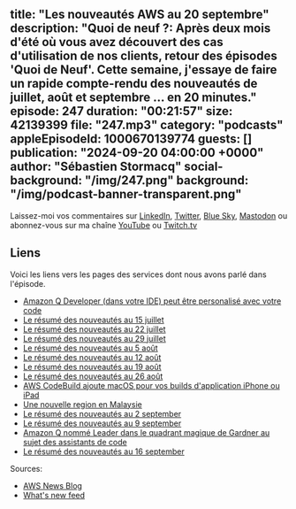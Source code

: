 title: "Les nouveautés AWS au 20 septembre"
description: "Quoi de neuf ?: Après deux mois d'été où vous avez découvert des cas d'utilisation de nos clients, retour des épisodes 'Quoi de Neuf'.  Cette semaine, j'essaye de faire un rapide compte-rendu des nouveautés de juillet, août et septembre ... en 20 minutes."
episode: 247
duration: "00:21:57"
size: 42139399
file: "247.mp3"
category: "podcasts"
appleEpisodeId: 1000670139774
guests: []
publication: "2024-09-20 04:00:00 +0000"
author: "Sébastien Stormacq"
social-background: "/img/247.png"
background: "/img/podcast-banner-transparent.png"
---

Laissez-moi vos commentaires sur [LinkedIn](https://www.linkedin.com/in/sebastienstormacq/), [Twitter](https://twitter.com/sebsto), [Blue Sky](https://bsky.app/profile/sebsto.bsky.social), [Mastodon](https://awscommunity.social/@sebsto) ou abonnez-vous sur ma chaîne [YouTube](https://www.youtube.com/sebsto) ou [Twitch.tv](https://www.twitch.tv/sebAWS)

## Liens

Voici les liens vers les pages des services dont nous avons parlé dans l'épisode.

- [Amazon Q Developer (dans votre IDE) peut être personalisé avec votre code](https://aws.amazon.com/blogs/aws/customize-amazon-q-developer-in-your-ide-with-your-private-code-base/)
- [Le résumé des nouveautés au 15 juillet](https://aws.amazon.com/blogs/aws/aws-weekly-roundup-advanced-capabilities-in-amazon-bedrock-and-amazon-q-and-more-july-15-2024/)
- [Le résumé des nouveautés au 22 juillet](https://aws.amazon.com/blogs/aws/aws-weekly-roundup-global-aws-heroes-summit-aws-lambda-amazon-redshift-and-more-july-22-2024/)
- [Le résumé des nouveautés au 29 juillet](https://aws.amazon.com/blogs/aws/aws-weekly-roundup-llama-3-1-mistral-large-2-aws-step-functions-aws-certifications-update-and-more-july-29-2024/)
- [Le résumé des nouveautés au 5 août](https://aws.amazon.com/blogs/aws/aws-weekly-roundup-amazon-q-business-aws-cloudformation-amazon-workspaces-update-and-more-aug-5-2024/)
- [Le résumé des nouveautés au 12 août](https://aws.amazon.com/blogs/aws/aws-weekly-roundup-mithra-amazon-titan-image-generator-v2-aws-genai-lofts-and-more-august-12-2024/)
- [Le résumé des nouveautés au 19 août](https://aws.amazon.com/blogs/aws/aws-weekly-roundup-g6e-instances-karpenter-amazon-prime-day-metrics-aws-certifications-update-and-more-august-19-2024/)
- [Le résumé des nouveautés au 26 août](https://aws.amazon.com/blogs/aws/aws-weekly-roundup-s3-conditional-writes-aws-lambda-jaws-pankration-and-more-august-26-2024/)
- [AWS CodeBuild ajoute macOS pour vos builds d'application iPhone ou iPad](https://aws.amazon.com/blogs/aws/add-macos-to-your-continuous-integration-pipelines-with-aws-codebuild/)
- [Une nouvelle region en Malaysie](https://aws.amazon.com/blogs/aws/now-open-aws-asia-pacific-malaysia-region/)
- [Le résumé des nouveautés au 2 september](https://aws.amazon.com/blogs/aws/aws-weekly-roundup-aws-parallel-computing-service-amazon-ec2-status-checks-and-more-september-2-2024/)
- [Le résumé des nouveautés au 9 september](https://aws.amazon.com/blogs/aws/aws-weekly-roundup-amazon-dynamodb-aws-appsync-storage-browser-for-amazon-s3-and-more-september-9-2024/)
- [Amazon Q nommé Leader dans le quadrant magique de Gardner au sujet des assistants de code](https://aws.amazon.com/blogs/aws/aws-named-as-a-leader-in-the-first-gartner-magic-quadrant-for-ai-code-assistants/)
- [Le résumé des nouveautés au 16 september](https://aws.amazon.com/blogs/aws/aws-weekly-roundup-oracle-databaseaws-amazon-rds-aws-privatelink-amazon-msk-amazon-eventbridge-amazon-sagemaker-and-more/)


Sources: 

- [AWS News Blog](https://aws.amazon.com/blogs/aws/)
- [What's new feed](https://aws.amazon.com/about-aws/whats-new/2023/)
